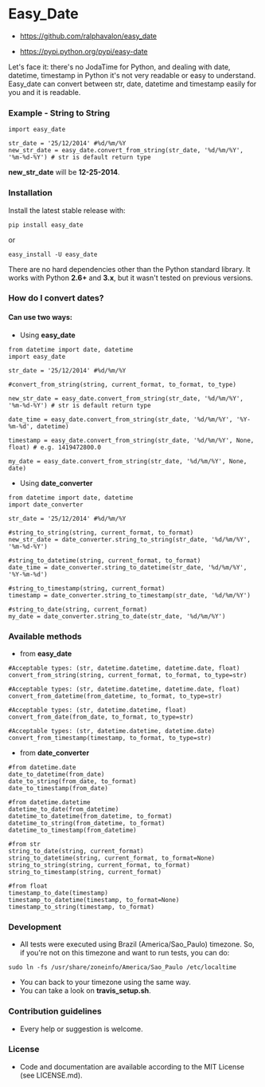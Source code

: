 # Easy_Date #

* https://github.com/ralphavalon/easy_date

* https://pypi.python.org/pypi/easy-date

Let's face it: there's no JodaTime for Python, and dealing with date, datetime, timestamp in Python it's not very readable or easy to understand. Easy_date can convert between str, date, datetime and timestamp easily for you and it is readable.

### Example - String to String ###

```
import easy_date

str_date = '25/12/2014' #%d/%m/%Y
new_str_date = easy_date.convert_from_string(str_date, '%d/%m/%Y', '%m-%d-%Y') # str is default return type
```

**new_str_date** will be **12-25-2014**.

### Installation ###

Install the latest stable release with:

``pip install easy_date``

or 

``easy_install -U easy_date``

There are no hard dependencies other than the Python standard library.
It works with Python **2.6+** and **3.x**, but it wasn't tested on previous versions.


### How do I convert dates? ###

#### Can use two ways:
    
* Using **easy_date**

```
from datetime import date, datetime
import easy_date

str_date = '25/12/2014' #%d/%m/%Y

#convert_from_string(string, current_format, to_format, to_type)

new_str_date = easy_date.convert_from_string(str_date, '%d/%m/%Y', '%m-%d-%Y') # str is default return type

date_time = easy_date.convert_from_string(str_date, '%d/%m/%Y', '%Y-%m-%d', datetime)

timestamp = easy_date.convert_from_string(str_date, '%d/%m/%Y', None, float) # e.g. 1419472800.0

my_date = easy_date.convert_from_string(str_date, '%d/%m/%Y', None, date)

```

   
* Using **date_converter**

```
from datetime import date, datetime
import date_converter

str_date = '25/12/2014' #%d/%m/%Y

#string_to_string(string, current_format, to_format)
new_str_date = date_converter.string_to_string(str_date, '%d/%m/%Y', '%m-%d-%Y')

#string_to_datetime(string, current_format, to_format)
date_time = date_converter.string_to_datetime(str_date, '%d/%m/%Y', '%Y-%m-%d')

#string_to_timestamp(string, current_format)
timestamp = date_converter.string_to_timestamp(str_date, '%d/%m/%Y')

#string_to_date(string, current_format)
my_date = date_converter.string_to_date(str_date, '%d/%m/%Y')

```

### Available methods ###

* from **easy_date**


```
#Acceptable types: (str, datetime.datetime, datetime.date, float)
convert_from_string(string, current_format, to_format, to_type=str)

#Acceptable types: (str, datetime.datetime, datetime.date, float)
convert_from_datetime(from_datetime, to_format, to_type=str)

#Acceptable types: (str, datetime.datetime, float)
convert_from_date(from_date, to_format, to_type=str)

#Acceptable types: (str, datetime.datetime, datetime.date)
convert_from_timestamp(timestamp, to_format, to_type=str)

```


* from **date_converter**

```
#from datetime.date
date_to_datetime(from_date)
date_to_string(from_date, to_format)
date_to_timestamp(from_date)

#from datetime.datetime
datetime_to_date(from_datetime)
datetime_to_datetime(from_datetime, to_format)
datetime_to_string(from_datetime, to_format)
datetime_to_timestamp(from_datetime)

#from str
string_to_date(string, current_format)
string_to_datetime(string, current_format, to_format=None)
string_to_string(string, current_format, to_format)
string_to_timestamp(string, current_format)

#from float
timestamp_to_date(timestamp)
timestamp_to_datetime(timestamp, to_format=None)
timestamp_to_string(timestamp, to_format)

```

### Development ###

* All tests were executed using Brazil (America/Sao_Paulo) timezone. So, if you're not on this timezone and want to run tests, you can do:

```
sudo ln -fs /usr/share/zoneinfo/America/Sao_Paulo /etc/localtime
```

* You can back to your timezone using the same way.
* You can take a look on **travis_setup.sh**.

### Contribution guidelines ###

* Every help or suggestion is welcome.

### License ###

* Code and documentation are available according to the MIT License (see LICENSE.md).
